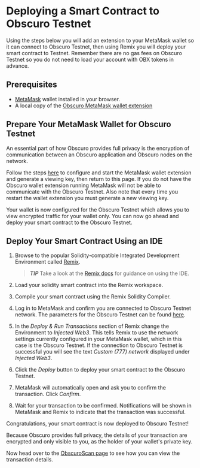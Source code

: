 # Deploying a Smart Contract to Obscuro Testnet
Using the steps below you will add an extension to your MetaMask wallet so it can connect to Obscuro Testnet, then using Remix you will deploy your smart contract to Testnet. Remember there are no gas fees on Obscuro Testnet so you do not need to load your account with OBX tokens in advance.

## Prerequisites
* [MetaMask](https://metamask.io/) wallet installed in your browser.
* A local copy of the [Obscuro MetaMask wallet extension](wallet-extension.md)

## Prepare Your MetaMask Wallet for Obscuro Testnet
An essential part of how Obscuro provides full privacy is the encryption of communication between an Obscuro application and Obscuro nodes on the network.

Follow the steps [here](wallet-extension.md) to configure and start the MetaMask wallet extension and generate a viewing key, then return to this page. If you do not have the Obscuro wallet extension running MetaMask will not be able to communicate with the Obscuro Testnet. Also note that every time you restart the wallet extension you must generate a new viewing key.

Your wallet is now configured for the Obscuro Testnet which allows you to view encrypted traffic for your wallet only. You can now go ahead and deploy your smart contract to the Obscuro Testnet.

## Deploy Your Smart Contract Using an IDE
1. Browse to the popular Solidity-compatible Integrated Development Environment called [Remix](https://remix.ethereum.org/).

    > **_TIP_**  Take a look at the [Remix docs](https://remix-ide.readthedocs.io/en/latest/create_deploy.html) for guidance on using the IDE.

1. Load your solidity smart contract into the Remix workspace.

1. Compile your smart contract using the Remix Solidity Compiler.

1. Log in to MetaMask and confirm you are connected to Obscuro Testnet network. The parameters for the Obscuro Testnet can be found [here](./essentials.md).

1. In the _Deploy & Run Transactions_ section of Remix change the Environment to _Injected Web3_. This tells Remix to use the network settings currently configured in your MetaMask wallet, which in this case is the Obscuro Testnet. If the connection to Obscuro Testnet is successful you will see the text _Custom (777) network_ displayed under _Injected Web3_.

1. Click the _Deploy_ button to deploy your smart contract to the Obscuro Testnet.

1. MetaMask will automatically open and ask you to confirm the transaction. Click _Confirm_.

1. Wait for your transaction to be confirmed. Notifications will be shown in MetaMask and Remix to indicate that the transaction was successful.

Congratulations, your smart contract is now deployed to Obscuro Testnet!

Because Obscuro provides full privacy, the details of your transaction are encrypted and only visible to you, as the holder of your wallet's private key.

Now head over to the [ObscuroScan page](./obscuroscan.md) to see how you can view the transaction details.
